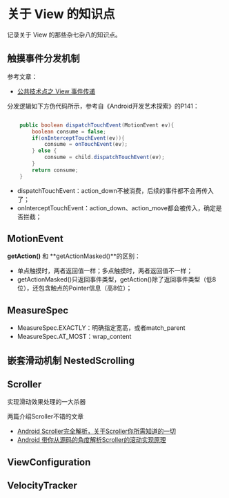 # 关于 View 的知识点

记录关于 View 的那些杂七杂八的知识点。

## 触摸事件分发机制

参考文章：

- [公共技术点之 View 事件传递](http://a.codekk.com/detail/Android/Trinea/%E5%85%AC%E5%85%B1%E6%8A%80%E6%9C%AF%E7%82%B9%E4%B9%8B%20View%20%E4%BA%8B%E4%BB%B6%E4%BC%A0%E9%80%92)

分发逻辑如下方伪代码所示，参考自《Android开发艺术探索》的P141：

```java

	public boolean dispatchTouchEvent(MotionEvent ev){
		boolean consume = false;
		if(onInterceptTouchEvent(ev)){
			consume = onTouchEvent(ev);
		} else {
			consume = child.dispatchTouchEvent(ev);
		}
		return consume;
	}

```

- dispatchTouchEvent：action_down不被消费，后续的事件都不会再传入了；
- onInterceptTouchEvent：action_down、action_move都会被传入，确定是否拦截；


## MotionEvent

**getAction()** 和 **getActionMasked()**的区别：

- 单点触摸时，两者返回值一样；多点触摸时，两者返回值不一样；
- getActionMasked()只返回事件类型，getAction()除了返回事件类型（低8位），还包含触点的Pointer信息（高8位）；

## MeasureSpec

- MeasureSpec.EXACTLY：明确指定宽高，或者match_parent
- MeasureSpec.AT_MOST：wrap_content

## 嵌套滑动机制 NestedScrolling

## Scroller

实现滑动效果处理的一大杀器

两篇介绍Scroller不错的文章

- [Android Scroller完全解析，关于Scroller你所需知道的一切](http://blog.csdn.net/guolin_blog/article/details/48719871)
- [Android 带你从源码的角度解析Scroller的滚动实现原理](http://blog.csdn.net/xiaanming/article/details/17483273)

## ViewConfiguration


## VelocityTracker